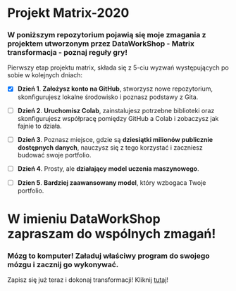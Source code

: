 # Projekt Matrix-2020
### W poniższym repozytorium pojawią się moje zmagania z projektem utworzonym przez DataWorkShop - Matrix transformacja - poznaj reguły gry!


Pierwszy etap projektu matrix, składa się z 5-ciu wyzwań występujących po sobie w kolejnych dniach:
- [X] **Dzień 1**. **Założysz konto na GitHub**, stworzysz nowe repozytorium, skonfigurujesz lokalne środowisko i poznasz podstawy z Gita.
- [ ] **Dzień 2**. **Uruchomisz Colab**, zainstalujesz potrzebne biblioteki oraz skonfigurujesz współpracę pomiędzy GitHub a Colab i zobaczysz jak fajnie to działa.
- [ ] **Dzień 3**. Poznasz miejsce, gdzie są **dziesiątki milionów publicznie dostępnych danych**, nauczysz się z tego korzystać i zaczniesz budować swoje portfolio.
- [ ] **Dzień 4**. Prosty, ale **działający model uczenia maszynowego**.
- [ ] **Dzien 5**. **Bardziej zaawansowany model**, który wzbogaca Twoje portfolio.




# W imieniu DataWorkShop zapraszam do wspólnych zmagań!
### Mózg to komputer! Załaduj właściwy program do swojego mózgu i zacznij go wykonywać.
Zapisz się już teraz i dokonaj transformacji! Kliknij [tutaj](https://dataworkshop.eu/matrix)!

